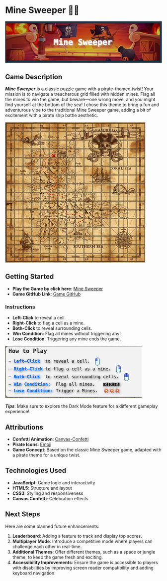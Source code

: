 # Mine Sweeper 🏴‍☠️
![Mine Sweeper Logo](./Minesweeper-logo.png)


## Game Description

***Mine Sweeper*** is a classic puzzle game with a pirate-themed twist! Your mission is to navigate a treacherous grid filled with hidden mines. Flag all the mines to win the game, but beware—one wrong move, and you might find yourself at the bottom of the sea! I chose this theme to bring a fun and adventurous vibe to the traditional Mine Sweeper game, adding a bit of excitement with a pirate ship battle aesthetic.

![game screenshot](./game-screenshot.png)

## Getting Started

- **Play the Game by click here**: [Mine Sweeper](https://seanfuxiao.github.io/MineSweeper-ChallengeGame/)
- **Game GitHub Link**: [Game GitHub](https://github.com/SeanFuXiao/MineSweeper-ChallengeGame.git)

### Instructions

- **Left-Click** to reveal a cell.
- **Right-Click** to flag a cell as a mine.
- **Both-Click** to reveal surrounding cells.
- **Win Condition**: Flag all mines without triggering any!
- **Lose Condition**: Triggering any mine ends the game.

![How to play](./game-howtoplay.png)

***Tips***:
Make sure to explore the Dark Mode feature for a different gameplay experience!

## Attributions

- **Confetti Animation**: [Canvas-Confetti](https://www.npmjs.com/package/canvas-confetti)
- **Pirate Icons**: [Emoji](https://www.npmjs.com/package/emojione)
- **Game Concept**: Based on the classic Mine Sweeper game, adapted with a pirate theme for a unique twist.

## Technologies Used

- **JavaScript**: Game logic and interactivity
- **HTML5**: Structure and layout
- **CSS3**: Styling and responsiveness
- **Canvas Confetti**: Celebration effects

## Next Steps

Here are some planned future enhancements:

1. **Leaderboard**: Adding a feature to track and display top scores.
2. **Multiplayer Mode**: Introduce a competitive mode where players can challenge each other in real-time.
3. **Additional Themes**: Offer different themes, such as a space or jungle theme, to keep the game fresh and exciting.
4. **Accessibility Improvements**: Ensure the game is accessible to players with disabilities by improving screen reader compatibility and adding keyboard navigation.
